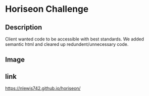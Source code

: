 # Horiseon Challenge

## Description

Client wanted code to be accessible with best standards. We added semantic html and cleared up redundent/unnecessary code.

## Image




## link

https://nlewis742.github.io/horiseon/
